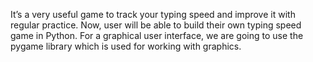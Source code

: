 It’s a very useful game to track your typing speed and improve it with regular practice. Now, user will be able to build their own typing speed game in Python. For a graphical user interface, we are going to use the pygame library which is used for working with graphics.
